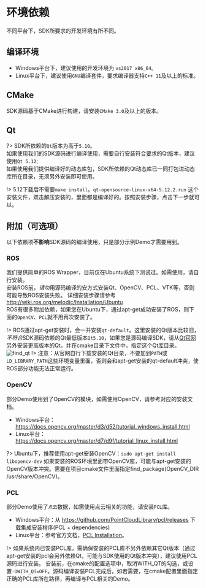 # 环境依赖
不同平台下，SDK所要求的开发环境有所不同。

## 编译环境
* Windows平台下，建议使用的开发环境为 `vs2017 x86_64`。
* Linux平台下，建议使用`GNU`编译套件，要求编译器支持`C++ 11`及以上的标准。

## CMake
SDK源码基于CMake进行构建，请安装`CMake 3.0`及以上的版本。

## Qt
?> SDK所依赖的`Qt`版本为高于`5.10`。<br>
如果使用我们的SDK源码进行编译使用，需要自行安装符合要求的Qt版本，建议使用`Qt 5.12`; <br>
如果使用我们提供编译好的动态库包，SDK所依赖的Qt动态库已一同打包进动态库所在目录，无须另外安装即可使用。

!> 5.12下载后不需要`make install`。`qt-opensource-linux-x64-5.12.2.run` 这个安装文件，双击解压安装的，里面都是编译好的。按照安装步骤，点击下一步就可以。<br>

## 附加（可选项）
以下依赖项**不影响**SDK源码的编译使用，只是部分示例Demo才需要用到。

### ROS
我们提供简单的ROS Wrapper，目前仅在Ubuntu系统下测试过。如需使用，请自行安装。  
安装ROS前，*请勿*用源码编译的安方式安装Qt、OpenCV、PCL、VTK等，否则可能导致ROS安装失败。
详细安装步骤请参考 http://wiki.ros.org/melodic/Installation/Ubuntu  
ROS有很多附加依赖，如果您在Ubuntu下，通过apt-get成功安装了ROS，则下面的`OpenCV`、`PCL`就不用再次安装了。

!> ROS通过apt-get安装时，会一并安装`qt-default`。这里安装的Qt版本比较旧，*不符合*SDK源码依赖的Qt最低版本`Qt5.10`，如果您是源码编译SDK，请从[Qt官网](https://download.qt.io/archive/qt/) 另外安装更高版本的Qt，并在cmake目录下文件中，指定这个Qt库目录。<br>
![find_qt](C:\Users\SXR\Desktop\find_qt.jpg)
!> 注意：从官网自行下载安装的Qt目录，不要加到`PATH`或`LD_LIBRARY_PATH`这些环境变量里面，否则会和apt-get安装的qt-default冲突，使ROS部分功能无法正常运行。<br>

### OpenCV
部分Demo使用到了OpenCV的模块，如需使用OpenCV，请参考对应的安装文档。  
* Windows平台：https://docs.opencv.org/master/d3/d52/tutorial_windows_install.html
* Linux平台：https://docs.opencv.org/master/d7/d9f/tutorial_linux_install.html

?> Ubuntu下，推荐使用apt-get安装OpenCV：`sudo apt-get install libopencv-dev`
如果安装的ROS环境里面带OpenCV库，可能与apt-get安装的OpenCV版本冲突。需要在项目cmake文件里面指定find_package(OpenCV_DIR /usr/share/OpenCV)。

### PCL
部分Demo使用了`点云`数据，如需使用点云相关的功能，请安装`PCL`库。

* Windows平台：从 https://github.com/PointCloudLibrary/pcl/releases 下载集成安装程序(PCL + dependencies)
* Linux平台：参考官方文档，[PCL Installation](http://www.pointclouds.org/documentation/tutorials/compiling_pcl_posix.php)。

!> 如果系统内已安装PCL库，需确保安装的PCL库不另外依赖其它Qt版本（通过apt-get安装的pcl会另外依赖Qt，可能与SDK使用的Qt版本冲突），建议使用PCL源码进行安装。
安装前，在cmake的配置选项中，取消WITH_QT的勾选，或设置`-DWITH_QT=OFF`。源码编译安装PCL完成后，如若需要，在cmake配置里面指定正确的PCL库所在路径，再编译与PCL相关的Demo。
